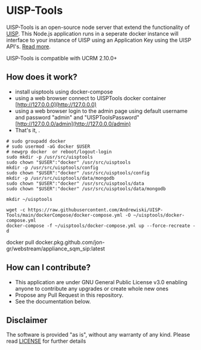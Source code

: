 # UISP-Tools

UISP-Tools is an open-source node server that extend the functionality of [UISP](https://https://uisp.ui.com/). 
This Node.js application runs in a seperate docker instance will interface to your instance of UISP using an Application Key using the UISP API's. [Read more](https://ucrm.docs.apiary.io/#).

UISP-Tools is compatible with UCRM 2.10.0+

## How does it work?
* install uisptools using docker-compose 
* using a web browser connect to UISPTools docker container [http://127.0.0.0](http://127.0.0.0)
* using a web browser login to the admin page using default username and password "admin" and "UISPToolsPassword" [http://127.0.0.0/admin](http://127.0.0.0/admin)
 * That's it, .


```
# sudo groupadd docker
# sudo usermod -aG docker $USER
# newgrp docker  or reboot/logout-login
sudo mkdir -p /usr/src/uisptools
sudo chown "$USER":"docker" /usr/src/uisptools
mkdir -p /usr/src/uisptools/config
sudo chown "$USER":"docker" /usr/src/uisptools/config
mkdir -p /usr/src/uisptools/data/mongodb
sudo chown "$USER":"docker" /usr/src/uisptools/data
sudo chown "$USER":"docker" /usr/src/uisptools/data/mongodb

mkdir ~/uisptools

wget -c https://raw.githubusercontent.com/Andrewiski/UISP-Tools/main/dockerCompose/docker-compose.yml -O ~/uisptools/docker-compose.yml
docker-compose -f ~/uisptools/docker-compose.yml up --force-recreate -d

```



docker pull docker.pkg.github.com/jon-gr/webstream/appliance_sqm_sip:latest



## How can I contribute?
* This application are under GNU General Public License v3.0 enabling anyone to contribute any upgrades or create whole new ones
* Propose any Pull Request in this repository.
* See the documentation below.

## Disclaimer 
The software is provided "as is", without any warranty of any kind. Please read [LICENSE](https://raw.githubusercontent.com/Andrewiski/UISP-Tools/main/LICENSE) for further details
